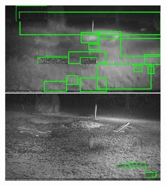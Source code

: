 ![20201128-175700-180704](in2/20201128/20201128-175700-180704_0_.jpg)
![20201128-180710-181715](in2/20201128/20201128-180710-181715_0_.jpg)
